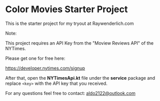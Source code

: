 # Color Movies Starter Project

This is the starter project for my tryout at Raywenderlich.com

Note:

This project requires an API Key from the "Moview Reviews API" of the NYTimes.

Please get one for free here:

https://developer.nytimes.com/signup

After that, open the **NYTimesApi.kt** file under the **service** package and replace `<key>` with the API key that you received. 

For any questions feel free to contact: aldo2122@outlook.com

